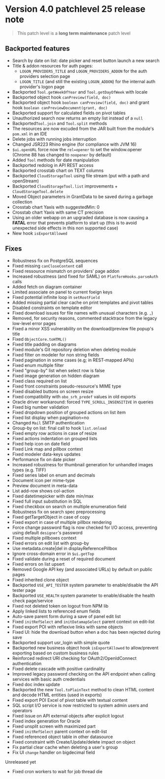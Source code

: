 Version 4.0 patchlevel 25 release note
======================================

> This patch level is a **long term maintenance** patch level

<h2 id="backported">Backported features</h2>

- Search by date on list: date picker and reset button launch a new search
- Title & addon resources for auth pages:
	- `LOGON_PROVIDERS_TITLE` and `LOGON_PROVIDERS_ADDON` for the auth providers selection page
	- `LOGON_TITLE` (and still the existing `LOGON_ADDON`) for the internal auth provider's logon page
- Backported `Tool.getWeekOfYear` and `Tool.getDayOfWeek` with locale
- Backported object hook `canPreview(field, doc)`
- Backported object hook `boolean canPreview(field, doc)` and grant hook `boolean canPreviewDocument(grant, doc)`
- Backported support for calculated fields on pivot tables
- Unauthorized search now returns an empty list instead of a `null`
- Backported`Tool.join` and `Tool.split` methods
- The resources are now excuded from the JAR built from the module's `pom.xml` in an IDE
- Delete jobs with running jobs interruption
- Changed JSR223 Rhino engine (for compliance with JVM 16)
- `$ui.openURL` force now the `rel=opener` to set the window.opener (Chrome 88 has changed to `noopener` by default)
- Added `Tool` methods for date manipulation
- Backported redolog in API REST access
- Backported crosstab chart on TEXT columns
- Backported `CloudStorageTool` using file stream (put with a path and openStream)
- Backported `CloudStorageTool.list` improvements + `CloudStorageTool.delete`
- Moved Object parameters in GrantData to be saved during a garbage collection
- Crosstab chart Yaxis with suggestedMin: 0
- Crosstab chart Yaxis with same CT precision
- Using an older webapp on an upgraded database is now causing a **FATAL** error that prevents platform
  to start up (this is to avoid unexpected side effects in this non supported case)
- New hook `isExportAllowed`

<h2 id="fixes">Fixes</h2>

- Robustness fix on PostgreSQL sequences
- Fixed missing `canCloseContent` call
- Fixed ressource mismatch on providers' page addon
- Increased robustness (and fixed for SAML) on `PlatformHooks.parseAuth` calls
- Added fetch on diagram container
- Limited associate on panel to current foeign keys
- Fixed potential infinite loop in `setRootField` 
- Added missing partial clear cache on print templates and pivot tables
- Disabled constraints on template editor
- Fixed download issues for file names with unusual characters (e.g. `,`)
- Removed, for security reasons, commented stacktrace from the legacy low-level error pages
- Fixed a minor XSS vulnerability on the download/preview file popup's title
- Fixed `ObjectCore.toHTML()`
- Fixed title padding on diagrams
- Fixed module's Git repository deletion when deleting module
- Fixed filter on modeler for non string fields
- Fixed pagination in some cases (e.g; in REST-mapped APIs)
- Fixed enum multiple filter
- Fixed "group-by" list when select row is false
- Fixed image generation on hidden diagram
- Fixed class required on list
- Fixed front constraints pseudo-resource's MIME type
- Fixed disabled buttons on screen resize
- Fixed compatibility with `obo_srh_predef` values in old exports
- Oracle driver workaround: forced `TYPE_SCROLL_INSENSITIVE` in queries
- Fixed big number validation
- Fixed dropdown position of grouped actions on list item
- Fixed list display when pagination=no
- Changed `Mail` SMTP authentication
- Group-by on list: final call to hook `list.onload`
- Fixed empty row actions in case of resize
- Fixed actions indentation on grouped lists
- Fixed help icon on date field
- Fixed Link map and pillbox context
- Fixed modeler data-keys updates
- Performance fix on date picker
- Increased robustness for thumbnail generation for unhandled images types (e.g. TIFF)
- Fixed series label on enum and decimals
- Document icon per mime-type
- Preview document in meta-data
- List add-row shows col-action
- Fixed datetimepicker with date min/max
- Fixed full input substitution in SQL
- Fixed checkbox on search on multiple enumeration field
- Robustness fix on search spec preprocessing
- Fixed getTargetObject in case of copy
- Fixed export in case of multiple pillbox rendering
- Force change password flag is now checked for I/O access, preventing using default `designer`'s password
- Fixed multiple pillboxes context
- Fixed errors on edit list with group-by
- Use metadata.create|del in displayReferencePillbox
- Ignore cross-domain error in `$ui.getTop`
- Fixed validate during a reset of required document
- Fixed errors on list upsert
- Removed Google API key (and associated URLs) by default on public pages
- Fixed inherited clone object
- Backported `USE_API_TESTER` system parameter to enable/disable the API tester page
- Backported `USE_HEALTH` system parameter to enable/disable the health check page/service
- Fixed not deleted token on logout from NPM lib
- Apply linked lists to referenced enum fields
- Auto-save parent form during a save of panel edit list
- Fixed `initRefSelect` and `initDatamapSelect` parent context on edit-list
- Fixed export POI with reflexive links with same objects
- Fixed UI: hide the download button when a doc has been rejected during save
- Backported support usr_login with simple quote
- Backported new business object hook `isExportAllowed` to allow/prevent exporting based on custom business rules
- Reinforced redirect URI checking for OAuth2/OpenIdConnect authentication
- Fixed delete cascade with positive cardinality
- Improved legacy password checking on the API endpoint when calling services with basic auth credentials
- Fixed doc index update
- Backported the new `Tool.toPlainText` method to clean HTML content and decode HTML entities (used in exports)
- Fixed export POI Excel of pivot table with textual content
- SQL script I/O service is now restricted to system admin users and operators
- Fixed issue on API external objects after explicit logout
- Fixed index generation for Oracle
- Fixed unsplit screen with maximized part
- Fixed `initRefSelect` parent context on edit-list
- Fixed referenced object table in other datasource
- Fixed constraint with Create/Update/delete impact on object
- Fix partial clear cache when deleting a user's group
- Fix UI `change` handler on bigdecimal field

Unreleased yet

- Fixed cron workers to wait for job thread die
